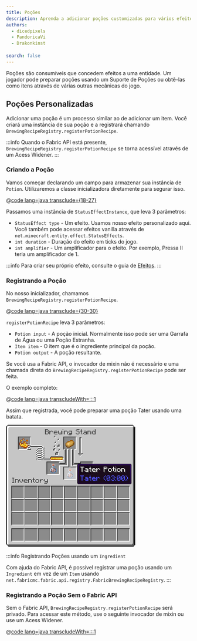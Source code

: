 ```yaml
---
title: Poções
description: Aprenda a adicionar poções customizadas para vários efeitos de estado.
authors:
  - dicedpixels
  - PandoricaVi
  - Drakonkinst

search: false
---
```


Poções são consumíveis que concedem efeitos a uma entidade. Um jogador pode preparar poções usando um Suporte de Poções ou obtê-las como itens através de várias outras mecânicas do jogo.

## Poções Personalizadas

Adicionar uma poção é um processo similar ao de adicionar um item. Você criará uma instância de sua poção e a registrará chamando `BrewingRecipeRegistry.registerPotionRecipe`.

:::info
Quando o Fabric API está presente, `BrewingRecipeRegistry.registerPotionRecipe` se torna acessível através de um Acess Widener.
:::

### Criando a Poção

Vamos começar declarando um campo para armazenar sua instância de `Potion`. Utilizaremos a classe inicializadora diretamente para segurar isso.

@[code lang=java transclude={18-27}](@/reference/latest/src/main/java/com/example/docs/potion/ExampleModPotions.java)

Passamos uma instância de `StatusEffectInstance`, que leva 3 parâmetros:

- `StatusEffect type` - Um efeito. Usamos nosso efeito personalizado aqui. Você também pode acessar efeitos vanilla através de `net.minecraft.entity.effect.StatusEffects`.
- `int duration` - Duração do efeito em ticks do jogo.
- `int amplifier` - Um amplificador para o efeito. Por exemplo, Pressa II teria um amplificador de 1.

:::info
Para criar seu próprio efeito, consulte o guia de [Efeitos](../entities/effects).
:::

### Registrando a Poção

No nosso inicializador, chamamos `BrewingRecipeRegistry.registerPotionRecipe`.

@[code lang=java transclude={30-30}](@/reference/latest/src/main/java/com/example/docs/potion/ExampleModPotions.java)

`registerPotionRecipe` leva 3 parâmetros:

- `Potion input` - A poção inicial. Normalmente isso pode ser uma Garrafa de Água ou uma Poção Estranha.
- `Item item` - O item que é o ingrediente principal da poção.
- `Potion output` - A poção resultante.

Se você usa a Fabric API, o invocador de mixin não é necessário e uma chamada direta do `BrewingRecipeRegistry.registerPotionRecipe` pode ser feita.

O exemplo completo:

@[code lang=java transcludeWith=:::1](@/reference/latest/src/main/java/com/example/docs/potion/ExampleModPotions.java)

Assim que registrada, você pode preparar uma poção Tater usando uma batata.

![Efeito no inventário do jogador](/assets/develop/tater-potion.png)

:::info Registrando Poções usando um `Ingredient`

Com ajuda do Fabric API, é possível registrar uma poção usando um `Ingredient` em vez de um `Item` usando `net.fabricmc.fabric.api.registry.FabricBrewingRecipeRegistry`.
:::

### Registrando a Poção Sem o Fabric API

Sem o Fabric API, `BrewingRecipeRegistry.registerPotionRecipe` será privado. Para acessar este método, use o seguinte invocador de mixin ou use um Acess Widener.

@[code lang=java transcludeWith=:::1](@/reference/latest/src/main/java/com/example/docs/mixin/potion/BrewingRecipeRegistryInvoker.java)
